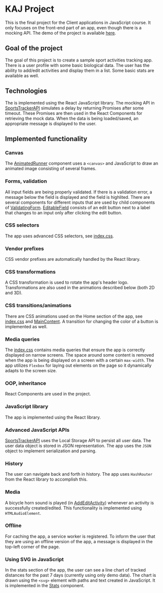 # KAJ Project
This is the final project for the Client applications in JavaScript course.
It only focuses on the front-end part of an app, even though there is a mocking API.
The demo of the project is available [here](https://tstudioz.github.io/KAJ-Project/).

## Goal of the project
The goal of this project is to create a sample sport activities tracking app.
There is a user profile with some basic biological data.
The user has the ability to add/edit activities and display them in a list. Some basic stats are available as well.

## Technologies
The is implemented using the React JavaScript library.
The mocking API in [SportsTrackerAPI](src/SportsTrackerAPI.js) simulates a delay by returning Promises after some timeout.
These Promises are then used in the React Components for retrieving the mock data. When the data is being loaded/saved, an appropriate message is displayed to the user.

## Implemented functionality

### Canvas
The [AnimatedRunner](src/AnimatedRunner.js) component uses a  `<canvas>` and JavaScript to draw an animated image consisting of several frames.

### Forms, validation
All input fields are being properly validated. If there is a validation error, a message below the field is displayed and the field is highlited. There are several components for different inputs that are used by child components of [ValidatingForm](src/components/ValidatingForm.js). [EditableField](src/components/EditableField.js) consists of an edit button next to a label that changes to an input only after clicking the edit button.

### CSS selectors
The app uses advanced CSS selectors, see [index.css](src/index.css).

### Vendor prefixes
CSS vendor prefixes are automatically handled by the React library.

### CSS transformations
A CSS transformation is used to rotate the app's header logo. Transformations are also used in the animations described below (both 2D and 3D).

### CSS transitions/animations
There are CSS animations used on the Home section of the app, see [index.css](src/index.css) and [MainContent](src/MainContent.js).
A transition for changing the color of a button is implemented as well.

### Media queries
The [index.css](src/index.css) contains media queries that ensure the app is correctly displayed on narrow screens. The space around some content is removed when the app is being displayed on a screen with a certain `max-width`. The app utilizes `Flexbox` for laying out elements on the page so it dynamically adapts to the screen size.

### OOP, inheritance
React Components are used in the project.

### JavaScript library
The app is implemented using the React library.

### Advanced JavaScript APIs
[SportsTrackerAPI](src/SportsTrackerAPI.js) uses the Local Storage API to persist all user data. The user data object is stored in JSON representation. The app uses the `JSON` object to implement serialization and parsing.

### History
The user can navigate back and forth in history. The app uses `HashRouter` from the React library to accomplish this.

### Media
A bicycle horn sound is played (in [AddEditActivity](src/AddEditActivity.js)) whenever an activity is successfully created/edited. This functionality is implemented using `HTMLAudioElement`.

### Offline
For caching the app, a service worker is registered. To inform the user that they are using an offline version of the app, a message is displayed in the top-left corner of the page.

### Using SVG in JavaScript
In the stats section of the app, the user can see a line chart of tracked distances for the past 7 days (currently using only demo data). The chart is drawn using the `<svg>` element with paths and text created in JavaScript. It is implemented in the [Stats](src/Stats.js) component.
